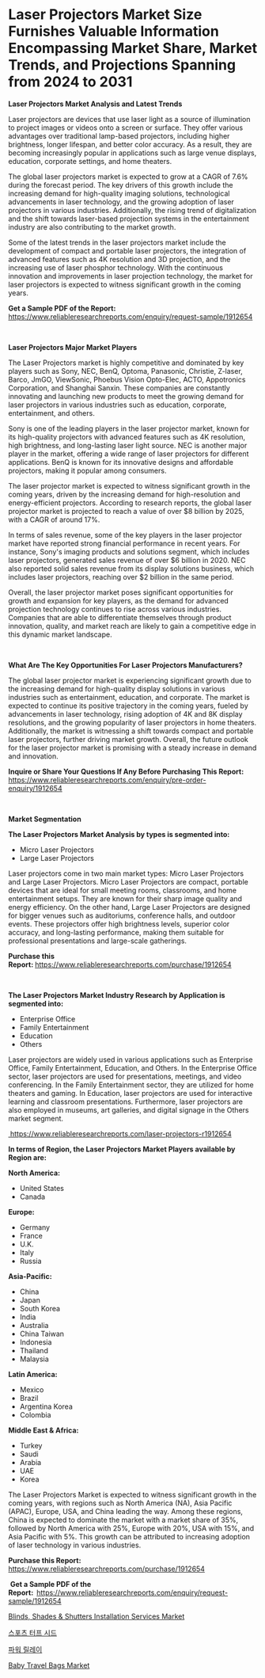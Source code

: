 <p><h1>Laser Projectors Market Size Furnishes Valuable Information Encompassing Market Share, Market Trends, and Projections Spanning from 2024 to 2031</h1></p><p><strong>Laser Projectors Market Analysis and Latest Trends</strong></p>
<p><p>Laser projectors are devices that use laser light as a source of illumination to project images or videos onto a screen or surface. They offer various advantages over traditional lamp-based projectors, including higher brightness, longer lifespan, and better color accuracy. As a result, they are becoming increasingly popular in applications such as large venue displays, education, corporate settings, and home theaters.</p><p>The global laser projectors market is expected to grow at a CAGR of 7.6% during the forecast period. The key drivers of this growth include the increasing demand for high-quality imaging solutions, technological advancements in laser technology, and the growing adoption of laser projectors in various industries. Additionally, the rising trend of digitalization and the shift towards laser-based projection systems in the entertainment industry are also contributing to the market growth.</p><p>Some of the latest trends in the laser projectors market include the development of compact and portable laser projectors, the integration of advanced features such as 4K resolution and 3D projection, and the increasing use of laser phosphor technology. With the continuous innovation and improvements in laser projection technology, the market for laser projectors is expected to witness significant growth in the coming years.</p></p>
<p><strong>Get a Sample PDF of the Report:&nbsp;</strong> <a href="https://www.reliableresearchreports.com/enquiry/request-sample/1912654">https://www.reliableresearchreports.com/enquiry/request-sample/1912654</a></p>
<p>&nbsp;</p>
<p><strong>Laser Projectors Major Market Players</strong></p>
<p><p>The Laser Projectors market is highly competitive and dominated by key players such as Sony, NEC, BenQ, Optoma, Panasonic, Christie, Z-laser, Barco, JmGO, ViewSonic, Phoebus Vision Opto-Elec, ACTO, Appotronics Corporation, and Shanghai Sanxin. These companies are constantly innovating and launching new products to meet the growing demand for laser projectors in various industries such as education, corporate, entertainment, and others.</p><p>Sony is one of the leading players in the laser projector market, known for its high-quality projectors with advanced features such as 4K resolution, high brightness, and long-lasting laser light source. NEC is another major player in the market, offering a wide range of laser projectors for different applications. BenQ is known for its innovative designs and affordable projectors, making it popular among consumers.</p><p>The laser projector market is expected to witness significant growth in the coming years, driven by the increasing demand for high-resolution and energy-efficient projectors. According to research reports, the global laser projector market is projected to reach a value of over $8 billion by 2025, with a CAGR of around 17%.</p><p>In terms of sales revenue, some of the key players in the laser projector market have reported strong financial performance in recent years. For instance, Sony's imaging products and solutions segment, which includes laser projectors, generated sales revenue of over $6 billion in 2020. NEC also reported solid sales revenue from its display solutions business, which includes laser projectors, reaching over $2 billion in the same period.</p><p>Overall, the laser projector market poses significant opportunities for growth and expansion for key players, as the demand for advanced projection technology continues to rise across various industries. Companies that are able to differentiate themselves through product innovation, quality, and market reach are likely to gain a competitive edge in this dynamic market landscape.</p></p>
<p>&nbsp;</p>
<p><strong>What Are The Key Opportunities For Laser Projectors Manufacturers?</strong></p>
<p><p>The global laser projector market is experiencing significant growth due to the increasing demand for high-quality display solutions in various industries such as entertainment, education, and corporate. The market is expected to continue its positive trajectory in the coming years, fueled by advancements in laser technology, rising adoption of 4K and 8K display resolutions, and the growing popularity of laser projectors in home theaters. Additionally, the market is witnessing a shift towards compact and portable laser projectors, further driving market growth. Overall, the future outlook for the laser projector market is promising with a steady increase in demand and innovation.</p></p>
<p><strong>Inquire or Share Your Questions If Any Before Purchasing This Report:</strong> <a href="https://www.reliableresearchreports.com/enquiry/pre-order-enquiry/1912654">https://www.reliableresearchreports.com/enquiry/pre-order-enquiry/1912654</a></p>
<p>&nbsp;</p>
<p><strong>Market Segmentation</strong></p>
<p><strong>The Laser Projectors Market Analysis by types is segmented into:</strong></p>
<p><ul><li>Micro Laser Projectors</li><li>Large Laser Projectors</li></ul></p>
<p><p>Laser projectors come in two main market types: Micro Laser Projectors and Large Laser Projectors. Micro Laser Projectors are compact, portable devices that are ideal for small meeting rooms, classrooms, and home entertainment setups. They are known for their sharp image quality and energy efficiency. On the other hand, Large Laser Projectors are designed for bigger venues such as auditoriums, conference halls, and outdoor events. These projectors offer high brightness levels, superior color accuracy, and long-lasting performance, making them suitable for professional presentations and large-scale gatherings.</p></p>
<p><strong>Purchase this Report:&nbsp;</strong><a href="https://www.reliableresearchreports.com/purchase/1912654">https://www.reliableresearchreports.com/purchase/1912654</a></p>
<p>&nbsp;</p>
<p><strong>The Laser Projectors Market Industry Research by Application is segmented into:</strong></p>
<p><ul><li>Enterprise Office</li><li>Family Entertainment</li><li>Education</li><li>Others</li></ul></p>
<p><p>Laser projectors are widely used in various applications such as Enterprise Office, Family Entertainment, Education, and Others. In the Enterprise Office sector, laser projectors are used for presentations, meetings, and video conferencing. In the Family Entertainment sector, they are utilized for home theaters and gaming. In Education, laser projectors are used for interactive learning and classroom presentations. Furthermore, laser projectors are also employed in museums, art galleries, and digital signage in the Others market segment.</p></p>
<p><a href="https://www.reliableresearchreports.com/laser-projectors-r1912654">&nbsp;https://www.reliableresearchreports.com/laser-projectors-r1912654</a></p>
<p><strong>In terms of Region, the Laser Projectors Market Players available by Region are:</strong></p>
<p>
    <p> <strong> North America: </strong>
        <ul>
            <li>United States</li>
            <li>Canada</li>
        </ul>
        </p> 
    <p> <strong> Europe: </strong>
        <ul>
            <li>Germany</li>
            <li>France</li>
            <li>U.K.</li>
            <li>Italy</li>
            <li>Russia</li>
        </ul>
        </p> 
    <p> <strong> Asia-Pacific: </strong>
        <ul>
            <li>China</li>
            <li>Japan</li>
            <li>South Korea</li>
            <li>India</li>
            <li>Australia</li>
            <li>China Taiwan</li>
            <li>Indonesia</li>
            <li>Thailand</li>
            <li>Malaysia</li>
        </ul>
        </p> 
    <p> <strong> Latin America: </strong>
        <ul>
            <li>Mexico</li>
            <li>Brazil</li>
            <li>Argentina Korea</li>
            <li>Colombia</li>
        </ul>
        </p> 
    <p> <strong> Middle East & Africa: </strong>
        <ul>
            <li>Turkey</li>
            <li>Saudi</li>
            <li>Arabia</li>
            <li>UAE</li>
            <li>Korea</li>
        </ul>
    </p>
    </p>
<p><p>The Laser Projectors Market is expected to witness significant growth in the coming years, with regions such as North America (NA), Asia Pacific (APAC), Europe, USA, and China leading the way. Among these regions, China is expected to dominate the market with a market share of 35%, followed by North America with 25%, Europe with 20%, USA with 15%, and Asia Pacific with 5%. This growth can be attributed to increasing adoption of laser technology in various industries.</p></p>
<p><strong>Purchase this Report: </strong><a href="https://www.reliableresearchreports.com/purchase/1912654">https://www.reliableresearchreports.com/purchase/1912654</a></p>
<p>&nbsp;<strong>Get a Sample PDF of the Report:&nbsp;&nbsp;</strong><a href="https://www.reliableresearchreports.com/enquiry/request-sample/1912654">https://www.reliableresearchreports.com/enquiry/request-sample/1912654</a></p>
<p><strong></strong></p>
<p><p><a href="https://www.linkedin.com/pulse/blinds-shades-amp-shutters-installation-services-market-nxlef?trackingId=zuQfvyV2F%2FKx%2BJtHDTkLUQ%3D%3D">Blinds, Shades & Shutters Installation Services Market</a></p><p><a href="https://medium.com/@cheddar67856/%EC%8A%A4%ED%8F%AC%EC%B8%A0-%EC%9E%94%EB%94%94-%EC%94%A8%EC%95%97-%EC%8B%9C%EC%9E%A5-%EC%97%B0%EA%B5%AC-%EB%B3%B4%EA%B3%A0%EC%84%9C-2024%EB%85%84%EB%B6%80%ED%84%B0-2031%EB%85%84%EA%B9%8C%EC%A7%80%EC%9D%98-%EC%97%AD%EC%82%AC-%EB%B0%8F-%EC%98%88%EC%B8%A1-d4565d6de200">스포츠 터프 시드</a></p><p><a href="https://medium.com/@leonidasalazar756/%ED%8C%8C%EC%9B%8C-%EB%A6%B4%EB%A0%88%EC%9D%B4-%EC%8B%9C%EC%9E%A5-%EC%8B%9C%EC%9E%A5-%EC%A0%90%EC%9C%A0%EC%9C%A8-%EC%8B%9C%EC%9E%A5-%ED%8A%B8%EB%A0%8C%EB%93%9C-%EB%B0%8F-%EB%AF%B8%EB%9E%98-%EC%84%B1%EC%9E%A5-%ED%83%90%EC%83%89-d0ad5c48d63e?postPublishedType=initial">파워 릴레이</a></p><p><a href="https://www.linkedin.com/pulse/baby-travel-bags-market-insights-cagr-trends-growth-strategies-nb3mf?trackingId=ilf26PQtWFLfIEps9lU4AA%3D%3D">Baby Travel Bags Market</a></p></p>